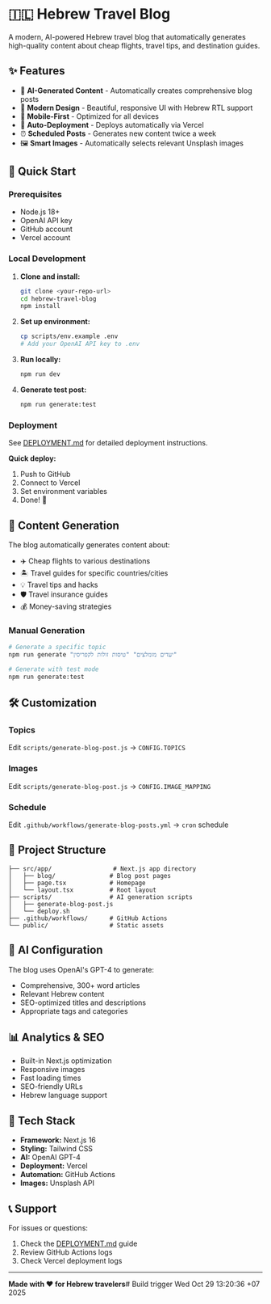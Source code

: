 # 🇮🇱 Hebrew Travel Blog

A modern, AI-powered Hebrew travel blog that automatically generates high-quality content about cheap flights, travel tips, and destination guides.

## ✨ Features

- 🤖 **AI-Generated Content** - Automatically creates comprehensive blog posts
- 🎨 **Modern Design** - Beautiful, responsive UI with Hebrew RTL support
- 📱 **Mobile-First** - Optimized for all devices
- 🚀 **Auto-Deployment** - Deploys automatically via Vercel
- ⏰ **Scheduled Posts** - Generates new content twice a week
- 🖼️ **Smart Images** - Automatically selects relevant Unsplash images

## 🚀 Quick Start

### Prerequisites
- Node.js 18+
- OpenAI API key
- GitHub account
- Vercel account

### Local Development

1. **Clone and install:**
   ```bash
   git clone <your-repo-url>
   cd hebrew-travel-blog
   npm install
   ```

2. **Set up environment:**
   ```bash
   cp scripts/env.example .env
   # Add your OpenAI API key to .env
   ```

3. **Run locally:**
   ```bash
   npm run dev
   ```

4. **Generate test post:**
   ```bash
   npm run generate:test
   ```

### Deployment

See [DEPLOYMENT.md](./DEPLOYMENT.md) for detailed deployment instructions.

**Quick deploy:**
1. Push to GitHub
2. Connect to Vercel
3. Set environment variables
4. Done! 🎉

## 📝 Content Generation

The blog automatically generates content about:
- ✈️ Cheap flights to various destinations
- 🏝️ Travel guides for specific countries/cities
- 💡 Travel tips and hacks
- 🛡️ Travel insurance guides
- 💰 Money-saving strategies

### Manual Generation

```bash
# Generate a specific topic
npm run generate "יעדים מומלצים" "טיסות זולות לקפריסין"

# Generate with test mode
npm run generate:test
```

## 🛠️ Customization

### Topics
Edit `scripts/generate-blog-post.js` → `CONFIG.TOPICS`

### Images
Edit `scripts/generate-blog-post.js` → `CONFIG.IMAGE_MAPPING`

### Schedule
Edit `.github/workflows/generate-blog-posts.yml` → `cron` schedule

## 📁 Project Structure

```
├── src/app/                 # Next.js app directory
│   ├── blog/               # Blog post pages
│   ├── page.tsx            # Homepage
│   └── layout.tsx          # Root layout
├── scripts/                # AI generation scripts
│   ├── generate-blog-post.js
│   └── deploy.sh
├── .github/workflows/      # GitHub Actions
└── public/                 # Static assets
```

## 🤖 AI Configuration

The blog uses OpenAI's GPT-4 to generate:
- Comprehensive, 300+ word articles
- Relevant Hebrew content
- SEO-optimized titles and descriptions
- Appropriate tags and categories

## 📊 Analytics & SEO

- Built-in Next.js optimization
- Responsive images
- Fast loading times
- SEO-friendly URLs
- Hebrew language support

## 🔧 Tech Stack

- **Framework:** Next.js 16
- **Styling:** Tailwind CSS
- **AI:** OpenAI GPT-4
- **Deployment:** Vercel
- **Automation:** GitHub Actions
- **Images:** Unsplash API

## 📞 Support

For issues or questions:
1. Check the [DEPLOYMENT.md](./DEPLOYMENT.md) guide
2. Review GitHub Actions logs
3. Check Vercel deployment logs

---

**Made with ❤️ for Hebrew travelers**# Build trigger Wed Oct 29 13:20:36 +07 2025
